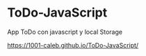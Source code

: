 # ToDo-JavaScript
App ToDo con javascript y local Storage

https://1001-caleb.github.io/ToDo-JavaScript/
